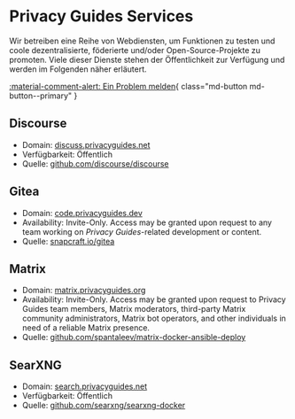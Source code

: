 # Privacy Guides Services

Wir betreiben eine Reihe von Webdiensten, um Funktionen zu testen und coole dezentralisierte, föderierte und/oder Open-Source-Projekte zu promoten. Viele dieser Dienste stehen der Öffentlichkeit zur Verfügung und werden im Folgenden näher erläutert.

[:material-comment-alert: Ein Problem melden](https://discuss.privacyguides.net/c/services/2){ class="md-button md-button--primary" }

## Discourse

- Domain: [discuss.privacyguides.net](https://discuss.privacyguides.net)
- Verfügbarkeit: Öffentlich
- Quelle: [github.com/discourse/discourse](https://github.com/discourse/discourse)

## Gitea

- Domain: [code.privacyguides.dev](https://code.privacyguides.dev)
- Availability: Invite-Only. Access may be granted upon request to any team working on *Privacy Guides*-related development or content.
- Quelle: [snapcraft.io/gitea](https://snapcraft.io/gitea)

## Matrix

- Domain: [matrix.privacyguides.org](https://matrix.privacyguides.org)
- Availability: Invite-Only. Access may be granted upon request to Privacy Guides team members, Matrix moderators, third-party Matrix community administrators, Matrix bot operators, and other individuals in need of a reliable Matrix presence.
- Quelle: [github.com/spantaleev/matrix-docker-ansible-deploy](https://github.com/spantaleev/matrix-docker-ansible-deploy)

## SearXNG

- Domain: [search.privacyguides.net](https://search.privacyguides.net)
- Verfügbarkeit: Öffentlich
- Quelle: [github.com/searxng/searxng-docker](https://github.com/searxng/searxng-docker)
